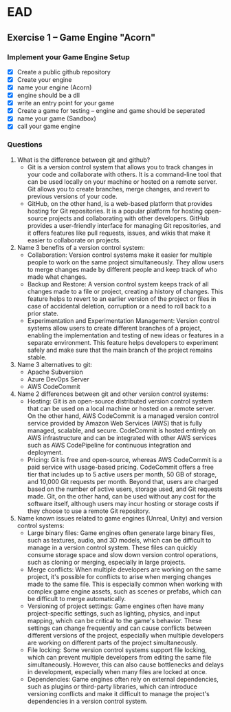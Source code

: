 # EAD

## Exercise 1 – Game Engine "Acorn"
### Implement your Game Engine Setup
- [x] Create a public github repository
- [x] Create your engine
- [x] name your engine (Acorn)
- [x] engine should be a dll
- [x] write an entry point for your game
- [x] Create a game for testing – engine and game should be seperated
- [x] name your game (Sandbox)
- [x] call your game engine
### Questions
1. What is the difference between git and github?
    - Git is a version control system that allows you to track changes in your code and collaborate with others. It is a command-line tool that can be used locally on your machine or hosted on a remote server. Git allows you to create branches, merge changes, and revert to previous versions of your code.
    - GitHub, on the other hand, is a web-based platform that provides hosting for Git repositories. It is a popular platform for hosting open-source projects and collaborating with other developers. GitHub provides a user-friendly interface for managing Git repositories, and it offers features like pull requests, issues, and wikis that make it easier to collaborate on projects.
2. Name 3 benefits of a version control system:
   - Collaboration: Version control systems make it easier for multiple people to work on the same project simultaneously. They allow users to merge changes made by different people and keep track of who made what changes.
   - Backup and Restore: A version control system keeps track of all changes made to a file or project, creating a history of changes. This feature helps to revert to an earlier version of the project or files in case of accidental deletion, corruption or a need to roll back to a prior state.
   - Experimentation and Experimentation Management: Version control systems allow users to create different branches of a project, enabling the implementation and testing of new ideas or features in a separate environment. This feature helps developers to experiment safely and make sure that the main branch of the project remains stable.
3. Name 3 alternatives to git:
   -  Apache Subversion
   -  Azure DevOps Server
   -  AWS CodeCommit
4. Name 2 differences between git and other version control systems:
   - Hosting: Git is an open-source distributed version control system that can be used on a local machine or hosted on a remote server. On the other hand, AWS CodeCommit is a managed version control service provided by Amazon Web Services (AWS) that is fully managed, scalable, and secure. CodeCommit is hosted entirely on AWS infrastructure and can be integrated with other AWS services such as AWS CodePipeline for continuous integration and deployment.
   - Pricing: Git is free and open-source, whereas AWS CodeCommit is a paid service with usage-based pricing. CodeCommit offers a free tier that includes up to 5 active users per month, 50 GB of storage, and 10,000 Git requests per month. Beyond that, users are charged based on the number of active users, storage used, and Git requests made. Git, on the other hand, can be used without any cost for the software itself, although users may incur hosting or storage costs if they choose to use a remote Git repository.
5. Name known issues related to game engines (Unreal, Unity) and version control systems:
   - Large binary files: Game engines often generate large binary files, such as textures, audio, and 3D models, which can be difficult to manage in a version control system. These files can quickly consume storage space and slow down version control operations, such as cloning or merging, especially in large projects.
   - Merge conflicts: When multiple developers are working on the same project, it's possible for conflicts to arise when merging changes made to the same file. This is especially common when working with complex game engine assets, such as scenes or prefabs, which can be difficult to merge automatically.
   - Versioning of project settings: Game engines often have many project-specific settings, such as lighting, physics, and input mapping, which can be critical to the game's behavior. These settings can change frequently and can cause conflicts between different versions of the project, especially when multiple developers are working on different parts of the project simultaneously.
   - File locking: Some version control systems support file locking, which can prevent multiple developers from editing the same file simultaneously. However, this can also cause bottlenecks and delays in development, especially when many files are locked at once.
   - Dependencies: Game engines often rely on external dependencies, such as plugins or third-party libraries, which can introduce versioning conflicts and make it difficult to manage the project's dependencies in a version control system.
  
